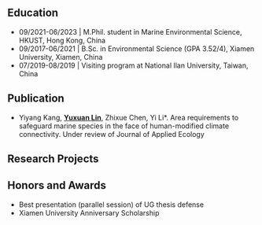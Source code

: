 ## Education
+ 09/2021-06/2023 | M.Phil. student in Marine Environmental Science, HKUST, Hong Kong, China
+ 09/2017-06/2021 | B.Sc. in Environmental Science (GPA 3.52/4), Xiamen University, Xiamen, China
+ 07/2019-08/2019 | Visiting program at National Ilan University, Taiwan, China

## Publication
+ Yiyang Kang, **<u>Yuxuan Lin</u>**, Zhixue Chen, Yi Li*. Area requirements to safeguard marine species in the face of human-modified climate connectivity. Under review of Journal of Applied Ecology

## Research Projects

## Honors and Awards
+ Best presentation (parallel session) of UG thesis defense
+ Xiamen University Anniversary Scholarship

